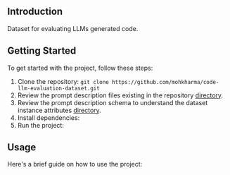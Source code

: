 ## Introduction
Dataset for evaluating LLMs generated code.

## Getting Started
To get started with the project, follow these steps:

1. Clone the repository: `git clone https://github.com/mohkharma/code-llm-evaluation-dataset.git`
2. Review the prompt description files existing in the repository [directory](dataset/).
3. Review the prompt description schema to understand the dataset instance attributes [directory](dataset/promptDescriptionSchema.json).
2. Install dependencies:
3. Run the project: 

## Usage
Here's a brief guide on how to use the project:


